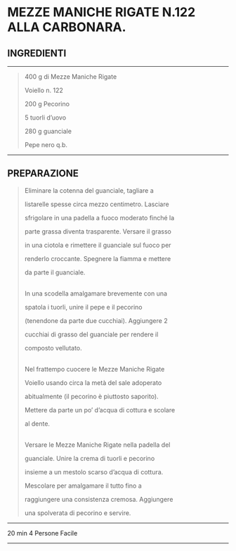 # MEZZE MANICHE RIGATE N.122 ALLA CARBONARA.


## INGREDIENTI
***
> 400 g di Mezze Maniche Rigate
> 
> Voiello n. 122
> 
> 200 g Pecorino
> 
> 5 tuorli d’uovo
> 
> 280 g guanciale
> 
> Pepe nero q.b.
***

## PREPARAZIONE

> Eliminare la cotenna del guanciale, tagliare a
>
> listarelle spesse circa mezzo centimetro. Lasciare
> 
> sfrigolare in una padella a fuoco moderato finché la
> 
> parte grassa diventa trasparente. Versare il grasso
> 
> in una ciotola e rimettere il guanciale sul fuoco per
>
> renderlo croccante. Spegnere la fiamma e mettere
> 
> da parte il guanciale.
>
> <br>
> In una scodella amalgamare brevemente con una
>
> spatola i tuorli, unire il pepe e il pecorino
> 
> (tenendone da parte due cucchiai). Aggiungere 2
> 
> cucchiai di grasso del guanciale per rendere il
> 
> composto vellutato.
>
> <br>
> Nel frattempo cuocere le Mezze Maniche Rigate
> 
> Voiello usando circa la metà del sale adoperato
> 
> abitualmente (il pecorino è piuttosto saporito).
> 
> Mettere da parte un po’ d’acqua di cottura e scolare
> 
> al dente.
>
> <br>
> Versare le Mezze Maniche Rigate nella padella del
> 
> guanciale. Unire la crema di tuorli e pecorino
> 
> insieme a un mestolo scarso d’acqua di cottura.
> 
> Mescolare per amalgamare il tutto fino a
> 
> raggiungere una consistenza cremosa. Aggiungere
> 
> una spolverata di pecorino e servire.

***
20 min 4 Persone
Facile
***

